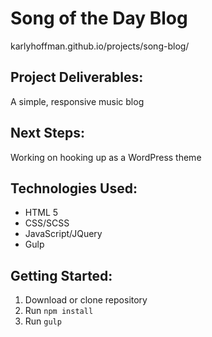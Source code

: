 # Song of the Day Blog
karlyhoffman.github.io/projects/song-blog/

## Project Deliverables:
A simple, responsive music blog

## Next Steps:
Working on hooking up as a WordPress theme

## Technologies Used:
- HTML 5
- CSS/SCSS
- JavaScript/JQuery
- Gulp

## Getting Started:
1. Download or clone repository
2. Run `npm install`
3. Run `gulp`
